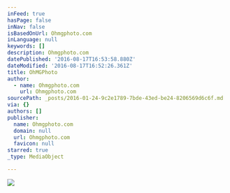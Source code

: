 ```yaml
---
inFeed: true
hasPage: false
inNav: false
isBasedOnUrl: Ohmgphoto.com
inLanguage: null
keywords: []
description: Ohmgphoto.com
datePublished: '2016-08-17T16:53:58.880Z'
dateModified: '2016-08-17T16:52:26.361Z'
title: OhMGPhoto
author:
  - name: Ohmgphoto.com
    url: Ohmgphoto.com
sourcePath: _posts/2016-01-24-9c2e1789-7bde-43ed-be24-8206569d6c6f.md
via: {}
authors: []
publisher:
  name: Ohmgphoto.com
  domain: null
  url: Ohmgphoto.com
  favicon: null
starred: true
_type: MediaObject

---
```

![](https://imgflo.herokuapp.com/graph/vahj1ThiexotieMo/063dce0b433382e58172dcab584d7b3f/croprotate.png?cropheight=188&cropwidth=900&degrees=0&input=https%3A%2F%2Fthe-grid-user-content.s3-us-west-2.amazonaws.com%2Fc8b911c4-35cc-4d12-a664-1b7cdadce80b.png&x=0&y=43)